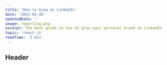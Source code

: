 ```yaml
---
title: 'How to Grow on LinkedIn'
date: '2023-01-26'
updatedDate: ''
image: reporting.png
excerpt: The best guide on how to grow your personal brand on LinkedIn.
topic: 'react-js'
readTime: '3 min'
---
```


## Header

